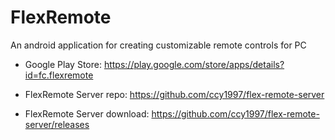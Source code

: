 # FlexRemote
An android application for creating customizable remote controls for PC

- Google Play Store:
https://play.google.com/store/apps/details?id=fc.flexremote

- FlexRemote Server repo:
https://github.com/ccy1997/flex-remote-server

- FlexRemote Server download:
https://github.com/ccy1997/flex-remote-server/releases
